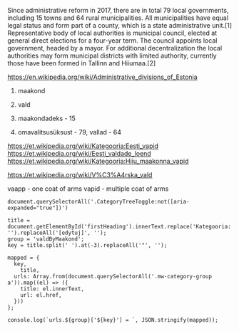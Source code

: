 Since administrative reform in 2017, there are in total 79 local governments, including 15 towns and 64 rural municipalities. All municipalities have equal legal status and form part of a county, which is a state administrative unit.[1] Representative body of local authorities is municipal council, elected at general direct elections for a four-year term. The council appoints local government, headed by a mayor. For additional decentralization the local authorities may form municipal districts with limited authority, currently those have been formed in Tallinn and Hiiumaa.[2]

https://en.wikipedia.org/wiki/Administrative_divisions_of_Estonia

1. maakond
2. vald

1. maakondadeks - 15
2. omavalitsusüksust - 79, vallad - 64

https://et.wikipedia.org/wiki/Kategooria:Eesti_vapid
https://et.wikipedia.org/wiki/Eesti_valdade_loend
https://et.wikipedia.org/wiki/Kategooria:Hiiu_maakonna_vapid

https://et.wikipedia.org/wiki/V%C3%A4rska_vald

vaapp - one coat of arms
vapid - multiple coat of arms

```
document.querySelectorAll('.CategoryTreeToggle:not([aria-expanded="true"])')

title = document.getElementById('firstHeading').innerText.replace('Kategooria:', '').replaceAll('[edytuj]', '');
group = 'valdByMaakond';
key = title.split(' ').at(-3).replaceAll('"', '');

mapped = {
  key,
	title,
  urls: Array.from(document.querySelectorAll('.mw-category-group a')).map((el) => ({
    title: el.innerText,
    url: el.href,
  }))
};

console.log(`urls.${group}['${key}'] = `, JSON.stringify(mapped));
```